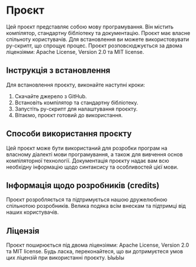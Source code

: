 # Проєкт

Цей проєкт представляє собою мову програмування. Він містить компілятор, стандартну бібліотеку та документацію. Проєкт має власне спільноту користувачів. Для встановлення ви можете використовувати py-скрипт, що спрощує процес. Проєкт розповсюджується за двома ліцензіями: Apache License, Version 2.0 та MIT license.

## Інструкція з встановлення

Для встановлення проєкту, виконайте наступні кроки:
1. Скачайте джерело з GitHub.
2. Встановіть компілятор та стандартну бібліотеку.
3. Запустіть py-скрипт для налаштування проєкту.
4. Вітаємо, проєкт готовий до використання.

## Способи використання проєкту

Цей проєкт може бути використаний для розробки програм на власному діалекті мови програмування, а також для вивчення основ компіляторної технології. Документація проєкту надає вам всю необхідну інформацію щодо синтаксису та особливостей цієї мови.

## Інформація щодо розробників (credits)

Проєкт розробляється та підтримується нашою дружелюбною спільнотою розробників. Велика подяка всім внескам та підтримці від наших користувачів.

## Ліцензія

Проєкт поширюється під двома ліцензіями: Apache License, Version 2.0 та MIT license. Будь ласка, переконайтеся, що ви дотримуєтеся умов цих ліцензій при використанні проєкту.
ЫыЫы
